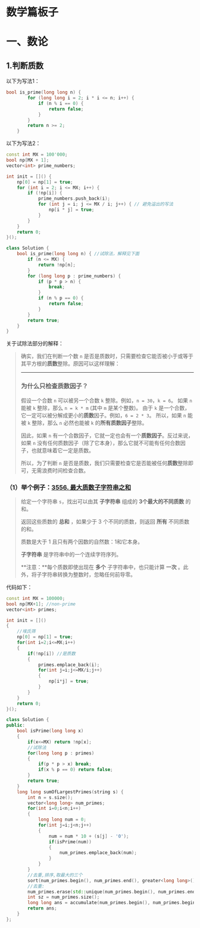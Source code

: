 # 数学篇板子

# 一、数论

## 1.判断质数

以下为写法1：

```c++
bool is_prime(long long n) {
        for (long long i = 2; i * i <= n; i++) {
            if (n % i == 0) {
                return false;
            }
        }
        return n >= 2;
    }
```



以下为写法2：

```c++
const int MX = 100'000;
bool np[MX + 1];
vector<int> prime_numbers;

int init = []() {
    np[0] = np[1] = true;
    for (int i = 2; i <= MX; i++) {
        if (!np[i]) {
            prime_numbers.push_back(i);
            for (int j = i; j <= MX / i; j++) { // 避免溢出的写法
                np[i * j] = true;
            }
        }
    }
    return 0;
}();

class Solution {
    bool is_prime(long long n) { //试除法，解释见下面
        if (n <= MX) {
            return !np[n];
        }
        for (long long p : prime_numbers) {
            if (p * p > n) {
                break;
            }
            if (n % p == 0) {
                return false;
            }
        }
        return true;
    }
}
```

关于试除法部分的解释：

> 确实，我们在判断一个数 `n` 是否是质数时，只需要检查它能否被小于或等于其平方根的**质数**整除。原因可以这样理解：
>
> ------
>
> ### **为什么只检查质数因子？**
>
> 假设一个合数 `n` 可以被另一个合数 `k` 整除。例如，`n = 30`，`k = 6`。 如果 `n` 能被 `k` 整除，那么 `n = k * m` (其中 `m` 是某个整数)。 由于 `k` 是一个合数，它一定可以被分解成更小的**质数**因子。例如，`6 = 2 * 3`。 所以，如果 `n` 能被 `k` 整除，那么 `n` 必然也能被 `k` 的**所有质数因子**整除。
>
> 因此，如果 `n` 有一个合数因子，它就一定也会有一个**质数因子**。反过来说，如果 `n` 没有任何质数因子（除了它本身），那么它就不可能有任何合数因子，也就意味着它一定是质数。
>
> 所以，为了判断 `n` 是否是质数，我们只需要检查它是否能被任何**质数**整除即可，无需浪费时间检查合数。



### （1）举个例子：[3556. 最大质数子字符串之和](https://leetcode.cn/problems/sum-of-largest-prime-substrings/)

> 给定一个字符串 `s`，找出可以由其 **子字符串** 组成的 **3个最大的不同质数** 的和。
>
> 返回这些质数的 **总和** ，如果少于 3 个不同的质数，则返回 **所有** 不同质数的和。
>
> 质数是大于 1 且只有两个因数的自然数：1和它本身。
>
> **子字符串** 是字符串中的一个连续字符序列。 
>
> **注意：**每个质数即使出现在 **多个** 子字符串中，也只能计算 **一次** 。此外，将子字符串转换为整数时，忽略任何前导零。

代码如下：
```c++
const int MX = 100000;
bool np[MX+1]; //non-prime
vector<int> primes;

int init = []()
{
    //埃氏筛
    np[0] = np[1] = true;
    for(int i=2;i<=MX;i++)
    {
        if(!np[i]) //是质数
        {
            primes.emplace_back(i);
            for(int j=i;j<=MX/i;j++)
            {
                np[i*j] = true;
            }
        }
    }
    return 0;
}();

class Solution {
public:
    bool isPrime(long long x)
    {
        if(x<=MX) return !np[x];
        //试除法
        for(long long p : primes)
        {
            if(p * p > x) break;
            if(x % p == 0) return false;
        }
        return true;
    }
    long long sumOfLargestPrimes(string s) {
        int n = s.size();
        vector<long long> num_primes;
        for(int i=0;i<n;i++)
        {
            long long num = 0;
            for(int j=i;j<n;j++)
            {
                num = num * 10 + (s[j] - '0');
                if(isPrime(num))
                {
                    num_primes.emplace_back(num);
                }
            }
        }
        //去重,排序,取最大的三个
        sort(num_primes.begin(), num_primes.end(), greater<long long>());
        //去重:
        num_primes.erase(std::unique(num_primes.begin(), num_primes.end()), num_primes.end());
        int sz = num_primes.size();
        long long ans = accumulate(num_primes.begin(), num_primes.begin() + min(sz, 3), 0LL);
        return ans;
    }
};
```

